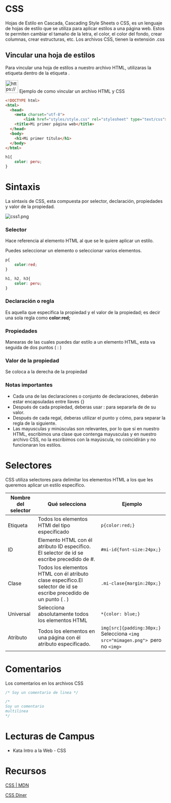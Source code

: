 # CSS

Hojas de Estilo en Cascada,  Cascading Style Sheets o CSS, es un lenguaje de hojas de estilo que se utiliza para aplicar estilos a una página web. Estos te permiten cambiar el tamaño de la letra, el color, el color del fondo, crear columnas, crear estructuras, etc. Los archivos CSS, tienen la extensión .css

## Vincular una hoja de estilos

Para vincular una hoja de estilos a nuestro archivo HTML, utilizaras la etiqueta <link> dentro de la etiqueta <head>.

<aside>
<img src="https://www.notion.so/icons/code_purple.svg" alt="https://www.notion.so/icons/code_purple.svg" width="40px" /> Ejemplo de como vincular un archivo HTML y CSS

```html
<!DOCTYPE html> 
<html>
  <head>
    <meta charset="utf-8">
		<link href="styles/style.css" rel="stylesheet" type="text/css">
    <title>Mi primer página web</title>
  </head>
  <body>
    <h1>Mi primer título</h1>
  </body>
</html>
```

```css
h1{
	color: peru;
}
```

</aside>

# Sintaxis

La sintaxis de CSS, esta compuesta por selector, declaración, propiedades y valor de la propiedad.

![css1.png](./images/css1.png)

### Selector

Hace referencia al elemento HTML al que se le quiere aplicar un estilo.

Puedes seleccionar un elemento o seleccionar varios elementos.

```css
p{
	color:red;
}

h1, h2, h3{
	color: peru;
}
```

### Declaración o regla

Es aquella que especifica la propiedad y el valor de la propiedad; es decir una sola regla como **color:red;**

### Propiedades

Manearas de las cuales puedes dar estilo a un elemento HTML, esta va seguida de dos puntos ( : )

### Valor de la propiedad

Se coloca a la derecha de la propiedad

### Notas importantes

- Cada una de las declaraciones o conjunto de declaraciones, deberán estar encapsuladas entre llaves {}
- Después de cada propiedad, deberas usar : para separarla de de su valor.
- Después de cada regal, deberas utilizar el punto y cómo, para separar la regla de la siguiente.
- Las mayusculas y minúsculas son relevantes, por lo que sí en nuestro HTML, escribimos una clase que contenga mayusculas y en nuestro archivo CSS, no la escribimos con la mayúscula, no coincidirán y no funcionaran los estilos.

# Selectores

CSS utiliza selectores para delimitar los elementos HTML a los que les queremos aplicar un estilo específico.

| Nombre del selector | Qué selecciona | Ejemplo |
| --- | --- | --- |
| Etiqueta | Todos los elementos HTMl del tipo especificado | `p{color:red;}` |
| ID | Elemento HTML con él atributo ID específico. El selector de id se escribe precedido de #. | `#mi-id{font-size:24px;}` |
| Clase | Todos los elementos HTML con él atributo clase específico.El selector de id se escribe precedido de un punto ( . ) | `.mi-clase{margin:20px;}` |
| Universal | Selecciona absolutamente todos los elementos HTML | `*{color: blue;}` |
| Atributo | Todos los elementos en una página con él atributo especificado. | `img[src]{padding:30px;}` Selecciona `<img src="mimagen.png"> `pero no `<img>` |

# Comentarios

Los comentarios en los archivos CSS

```css
/* Soy un comentario de linea */

/* 
Soy un comentario 
multilinea 
*/
```

# Lecturas de Campus

- Kata Intro a la Web - CSS

# Recursos

[CSS | MDN](https://developer.mozilla.org/es/docs/Web/CSS)

[CSS Diner](https://flukeout.github.io/)